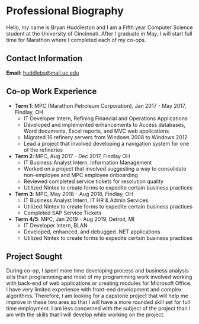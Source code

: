 # Professional Biography

Hello, my name is Bryan Huddleston and I am a Fifth year Computer Science student at the University of Cincinnati. After I graduate in May, I will start full time for Marathon where I completed each of my co-ops.


## Contact Information

**Email:** huddlebs@mail.uc.edu

## Co-op Work Experience
* **Term 1**:  MPC (Marathon Petroleum Corporation), Jan 2017 - May 2017, Findlay, OH
	* IT Developer Intern, Refining Financial and Operations Applications
	* Developed and implemented enhancements to Access databases, Word documents, Excel reports, and MVC web applications
	* Migrated 16 refinery servers from Windows 2008 to Windows 2012
	* Lead a project that involved developing a navigation system for one of the refineries
* **Term 2**: MPC, Aug 2017 - Dec 2017, Findlay OH
	* IT Business Analyst Intern, Information Management
	* Worked on a project that involved suggesting a way to consolidate non-employee and MPC employee onboarding
	* Reviewed completed service tickets for resolution quality
	* Utilized Nintex to create forms to expedite certain business practices
* **Term 3**: MPC, May 2018 - Aug 2018, Findlay, OH
	* IT Business Analyst Intern, IT HR & Admin Services
	* Utilized Nintex to create forms to expedite certain business practices
	* Completed SAP Service Tickets
* **Term 4/5**:  MPC, Jan 2019 - Aug 2019, Detroit, MI
	* IT Developer Intern, BLAN
	* Developed, enhanced, and debugged .NET applications 
	* Utilized Nintex to create forms to expedite certain business practices

## Project Sought

During co-op, I spent more time developing process and business analysis sills than programming and most of my programming work involved working with back-end of web applications or creating modules for Microsoft Office. I have very limited experience with front-end development and complex algorithms. Therefore, I am looking for a capstone project that will help me improve in these two ares so that I will have a more rounded skill set for full time employment. I am less concerned with the subject of the project than I am with the skills that I will develop while working on the project.